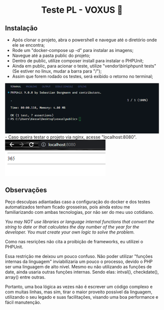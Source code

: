 <h1 align="center">Teste PL - VOXUS 👋</h1>
<p>
</p>

## Instalação

- Após clonar o projeto, abra o powershell e navegue até o diretório onde ele se encontra;
- Rode um "docker-compose up -d" para instalar as imagens;
- Navegue até a pasta public do projeto;
- Dentro de public, utilize composer install para instalar o PHPUnit;
- Ainda em public, para acionar o teste, utilize "vendor\bin\phpunit tests" (Se estiver no linux, mudar a barra para "/");
- Assim que forem rodado os testes, será exibido o retorno no terminal;
<img src="phpunit.PNG">
- Caso queira testar o projeto via nginx, acesse "localhost:8080".
<img src="web.PNG">

## Observações

Peço desculpas adiantadas caso a configuração do docker e dos testes automatizados tenham ficado grosseiras, pois ainda estou me familiarizando com ambas tecnologias, por não ser do meu uso cotidiano.

_You may NOT use libraries or *language internal functions* that convert the string
to date or that calculates the day number of the year for the developer. You
must create your own logic to solve the problem._

Como nas resrições não cita a proibição de frameworks, eu utilizei o PHPUnit.

Essa restrição me deixou um pouco confuso. Não poder utilizar "funções internas da linguagem" inviabilizaria um pouco o processo, devido o PHP ser uma linguagem de alto nível. Mesmo eu não utilizando as funções de date, ainda usaria outras funções internas. Sendo elas: intval(), checkdate(), array() entre outras. 

Portanto, uma boa lógica as vezes não é escrever um código complexo e com muitas linhas, mas sim, tirar o maior proveito possível da linguagem, utilizando o seu legado e suas facilitações, visando uma boa performance e fácil manutenção.